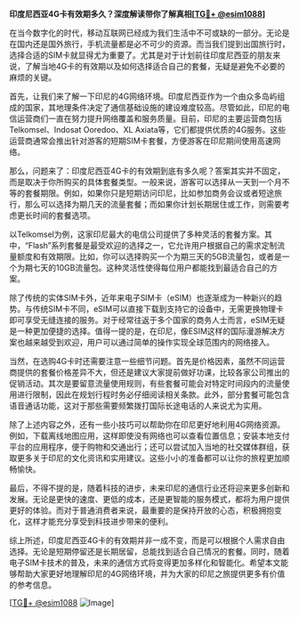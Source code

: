 **印度尼西亚4G卡有效期多久？深度解读带你了解真相[[TG💪+ @esim1088](https://t.me/s/esim1088)]**

在当今数字化的时代，移动互联网已经成为我们生活中不可或缺的一部分。无论是在国内还是国外旅行，手机流量都是必不可少的资源。而当我们提到出国旅行时，选择合适的SIM卡就显得尤为重要了。尤其是对于计划前往印度尼西亚的朋友来说，了解当地4G卡的有效期以及如何选择适合自己的套餐，无疑是避免不必要的麻烦的关键。

首先，让我们来了解一下印尼的4G网络环境。印度尼西亚作为一个由众多岛屿组成的国家，其地理条件决定了通信基础设施的建设难度较高。尽管如此，印尼的电信运营商们一直在努力提升网络覆盖和服务质量。目前，印尼的主要运营商包括Telkomsel、Indosat Ooredoo、XL Axiata等，它们都提供优质的4G服务。这些运营商通常会推出针对游客的短期SIM卡套餐，方便游客在印尼期间使用高速网络。

那么，问题来了：印度尼西亚4G卡的有效期到底有多久呢？答案其实并不固定，而是取决于你所购买的具体套餐类型。一般来说，游客可以选择从一天到一个月不等的套餐期限。例如，如果你只是短期访问印尼，比如参加商务会议或者短途旅行，那么可以选择为期几天的流量套餐；而如果你计划长期居住或工作，则需要考虑更长时间的套餐选项。

以Telkomsel为例，这家印尼最大的电信公司提供了多种灵活的套餐方案。其中，“Flash”系列套餐是最受欢迎的选择之一，它允许用户根据自己的需求定制流量额度和有效期限。比如，你可以选择购买一个为期三天的5GB流量包，或者是一个为期七天的10GB流量包。这种灵活性使得每位用户都能找到最适合自己的方案。

除了传统的实体SIM卡外，近年来电子SIM卡（eSIM）也逐渐成为一种新兴的趋势。与传统SIM卡不同，eSIM可以直接下载到支持它的设备中，无需更换物理卡即可享受无缝连接的服务。对于经常往返于多个国家的商务人士而言，eSIM无疑是一种更加便捷的选择。值得一提的是，在印尼，像ESIM这样的国际漫游解决方案也越来越受到欢迎，用户可以通过简单的操作实现全球范围内的网络接入。

当然，在选购4G卡时还需要注意一些细节问题。首先是价格因素，虽然不同运营商提供的套餐价格差异不大，但还是建议大家提前做好功课，比较各家公司推出的促销活动。其次是要留意流量使用规则，有些套餐可能会对特定时间段内的流量使用进行限制，因此在规划行程时务必仔细阅读相关条款。此外，部分套餐可能包含语音通话功能，这对于那些需要频繁拨打国际长途电话的人来说尤为实用。

除了上述内容之外，还有一些小技巧可以帮助你在印尼更好地利用4G网络资源。例如，下载离线地图应用，这样即使没有网络也可以查看位置信息；安装本地支付平台的应用程序，便于购物和交通出行；还可以尝试加入当地的社交媒体群组，获取更多关于印尼的文化资讯和实用建议。这些小小的准备都可以让你的旅程更加顺畅愉快。

最后，不得不提的是，随着科技的进步，未来印尼的通信行业还将迎来更多创新和发展。无论是更快的速度、更低的成本，还是更智能的服务模式，都将为用户提供更好的体验。而对于普通消费者来说，最重要的是保持开放的心态，积极拥抱变化，这样才能充分享受到科技进步带来的便利。

综上所述，印度尼西亚4G卡的有效期并非一成不变，而是可以根据个人需求自由选择。无论是短期停留还是长期居留，总能找到适合自己情况的套餐。同时，随着电子SIM卡技术的普及，未来的通信方式将变得更加多样化和智能化。希望本文能够帮助大家更好地理解印尼的4G网络环境，并为大家的印尼之旅提供更多有价值的参考信息。

[[TG💪+ @esim1088](https://t.me/s/esim1088) ![Image](https://i.postimg.cc/4NQfJmqS/Snipaste-2025-05-13-00-14-12.png)]
